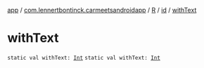 [app](../../../index.md) / [com.lennertbontinck.carmeetsandroidapp](../../index.md) / [R](../index.md) / [id](index.md) / [withText](./with-text.md)

# withText

`static val withText: `[`Int`](https://kotlinlang.org/api/latest/jvm/stdlib/kotlin/-int/index.html)
`static val withText: `[`Int`](https://kotlinlang.org/api/latest/jvm/stdlib/kotlin/-int/index.html)